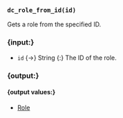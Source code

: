 ### `dc_role_from_id(id)`

Gets a role from the specified ID.


### {input:}

* `id` {->} String
  {:} The ID of the role.


### {output:}

#### {output values:}

* [Role](/values/role.md)